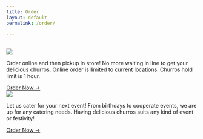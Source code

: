 ```yaml
---
title: Order
layout: default
permalink: /order/

---
```

<br>

<div class="row">
  <div class="col-md-6">
    <a href="#">
      <img src="/lis786-lfav/assets/images/take.png" />
    </a>
    <p id="description">
      Order online and then pickup in store! No more waiting in line
      to get your delicious churros. Online order is limited to current
      locations. Churros hold limit is 1 hour.      
    </p>
    <a href="#/" id="underline">Order Now &#x2192;</a>
  </div>

  <div class="col-md-6">
    <a href="#">
      <img src="/lis786-lfav/assets/images/cater.png" />
    </a>
    <p id="description">  
      Let us cater for your next event! From birthdays to cooperate events,
       we are up for any catering needs. Having delicious churros suits any
        kind of event or festivity!
    </p>
      <a href="#" id="underline">Order Now &#x2192;</a>
  </div>
</div>
